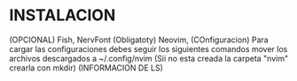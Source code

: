 # INSTALACION

  (OPCIONAL) Fish, NervFont
  (Obligatoty) Neovim, 
  (COnfiguracion) Para cargar las configuraciones debes seguir los siguientes comandos  mover los archivos descargados a ~/.config/nvim (Sii no esta creada la carpeta "nvim" crearla con mkdir)
  (INFORMACION DE LS)
